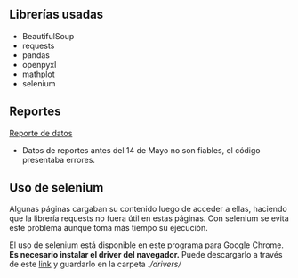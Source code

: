 ## Librerías usadas

- BeautifulSoup
- requests
- pandas
- openpyxl
- mathplot
- selenium

## Reportes
[Reporte de datos](https://unaledu-my.sharepoint.com/:f:/g/personal/diporrasc_unal_edu_co/EgGtalNhip1EqE6p7OGyqIIB4OAbREHbszYB5mtlMhiqcA?e=m3yN1G)

- Datos de reportes antes del 14 de Mayo no son fiables, el código presentaba errores.

## Uso de selenium

Algunas páginas cargaban su contenido luego de acceder a ellas, haciendo que la librería requests no fuera útil en estas páginas. Con selenium se evita este problema aunque toma más tiempo su ejecución.

El uso de selenium está disponible en este programa para Google Chrome. **Es necesario instalar el driver del navegador.** Puede descargarlo a través de este [link](https://googlechromelabs.github.io/chrome-for-testing/) y guardarlo en la carpeta *./drivers/*